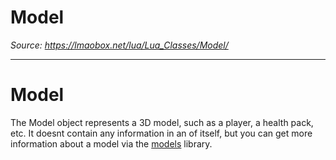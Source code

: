# Model

*Source: https://lmaobox.net/lua/Lua_Classes/Model/*

---



# Model


The Model object represents a 3D model, such as a player, a health pack, etc. It doesnt contain any information in an of itself, but you can get more information about a model via the [models](../../Lua_Libraries/models/) library.



